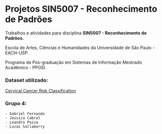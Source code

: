 # Projetos SIN5007 - Reconhecimento de Padrões

Trabalhos e atividades para disciplina <b>SIN5007 - Reconhecimento de Padrões. </b>

Escola de Artes, Ciências e Humanidades da Universidade de São Paulo - EACH-USP. 

Programa de Pós-graduação em Sistemas de Informação Mestrado Acadêmico - PPGSI.

### Dataset utilizado: ###
[Cervical Cancer Risk Classification](https://www.kaggle.com/loveall/cervical-cancer-risk-classification)

###  Grupo 4: ### 
    - Gabriel Fernando
    - Jessica Cabral
    - Leandro Paiva
    - Lucas Sallaberry

